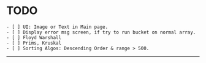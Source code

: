 # TODO

    - [ ] UI: Image or Text in Main page.
    - [ ] Display error msg screen, if try to run bucket on normal array.
    - [ ] Floyd Warshall 
    - [ ] Prims, Kruskal 
    - [ ] Sorting Algos: Descending Order & range > 500. 

---
